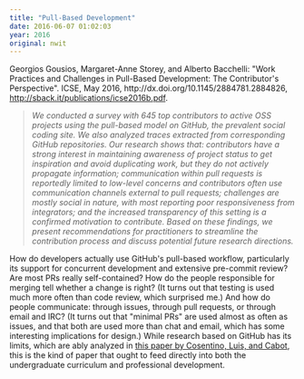 ```yaml
---
title: "Pull-Based Development"
date: 2016-06-07 01:02:03
year: 2016
original: nwit
---
```

<p>
  Georgios Gousios, Margaret-Anne Storey, and Alberto Bacchelli:
  "Work Practices and Challenges in Pull-Based Development: The Contributor's Perspective".
  ICSE, May 2016, http://dx.doi.org/10.1145/2884781.2884826,
  <a href="http://sback.it/publications/icse2016b.pdf">http://sback.it/publications/icse2016b.pdf</a>.
</p>
<blockquote>
  <em>
    We conducted a survey with 645 top contributors to active OSS
    projects using the pull-based model on GitHub, the prevalent
    social coding site. We also analyzed traces extracted from
    corresponding GitHub repositories.  Our research shows that:
    contributors have a strong interest in maintaining awareness of
    project status to get inspiration and avoid duplicating work, but
    they do not actively propagate information; communication within
    pull requests is reportedly limited to low-level concerns and
    contributors often use communication channels external to pull
    requests; challenges are mostly social in nature, with most
    reporting poor responsiveness from integrators; and the increased
    transparency of this setting is a confirmed motivation to
    contribute.  Based on these findings, we present recommendations
    for practitioners to streamline the contribution process and
    discuss potential future research directions.
  </em>
</blockquote>
<p>
  How do developers actually use GitHub's pull-based workflow,
  particularly its support for concurrent development and extensive
  pre-commit review?  Are most PRs really self-contained?  How do the
  people responsible for merging tell whether a change is right?  (It
  turns out that testing is used much more often than code review,
  which surprised me.)  And how do people communicate: through issues,
  through pull requests, or through email and IRC?  (It turns out that
  "minimal PRs" are used almost as often as issues, and that both are
  used more than chat and email, which has some interesting
  implications for design.)  While research based on GitHub has its
  limits, which are ably analyzed
  in <a href="http://modeling-languages.com/wp-content/uploads/2016/03/2016-MSR.pdf">this
  paper by Cosentino, Luis, and Cabot</a>, this is the kind of paper
  that ought to feed directly into both the undergraduate curriculum
  and professional development.
</p>
